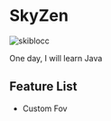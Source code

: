 # SkyZen
![skiblocc](https://github.com/zenxs/SkyZen/assets/45582571/211ebd24-39c1-44c2-accc-9024d5647503)

One day, I will learn Java

## Feature List
- Custom Fov
